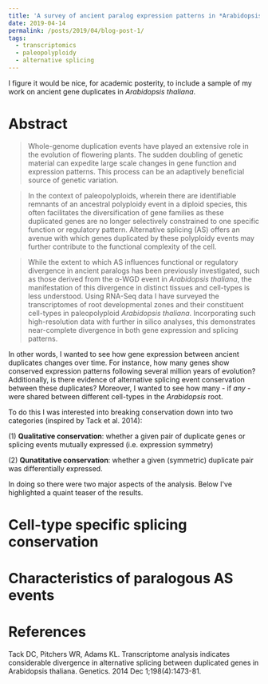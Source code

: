 ```yaml
---
title: 'A survey of ancient paralog expression patterns in *Arabidopsis thaliana* root cell-types'
date: 2019-04-14
permalink: /posts/2019/04/blog-post-1/
tags:
  - transcriptomics
  - paleopolyploidy
  - alternative splicing
---
```


I figure it would be nice, for academic posterity, to include a sample of my work on ancient gene duplicates in *Arabidopsis thaliana*.

Abstract
======

>Whole-genome duplication events have played an extensive role in the evolution of flowering plants. The sudden doubling of genetic material can expedite large scale changes in gene function and expression patterns. This process can be an adaptively beneficial source of genetic variation. 

>In the context of paleopolyploids, wherein there are identifiable remnants of an ancestral polyploidy event in a diploid species, this often facilitates the diversification of gene families as these duplicated genes are no longer selectively constrained to one specific function or regulatory pattern. Alternative splicing (AS) offers an avenue with which genes duplicated by these polyploidy events may further contribute to the functional complexity of the cell. 
	
>While the extent to which AS influences functional or regulatory divergence in ancient paralogs has been previously investigated, such as those derived from the α-WGD event in *Arabidopsis thaliana*, the manifestation of this divergence in distinct tissues and cell-types is less understood. Using RNA-Seq data I have surveyed the transcriptomes of root developmental zones and their constituent cell-types in paleopolyploid *Arabidopsis thaliana*. Incorporating such high-resolution data with further in silico analyses, this demonstrates near-complete divergence in both gene expression and splicing patterns.

In other words, I wanted to see how gene expression between ancient duplicates changes over time. For instance, how many genes show conserved expression patterns following several million years of evolution? Additionally, is there evidence of alternative splicing event conservation between these duplicates? Moreover, I wanted to see how many - if *any* - were shared between different cell-types in the *Arabidopsis* root.

To do this I was interested into breaking conservation down into two categories (inspired by Tack et al. 2014): 

(1) **Qualitative conservation**: whether a given pair of duplicate genes or splicing events mutually expressed (i.e. expression symmetry)

(2) **Qunatitative conservation**: whether a given (symmetric) duplicate pair was differentially expressed.

In doing so there were two major aspects of the analysis. Below I've highlighted a quaint teaser of the results.

Cell-type specific splicing conservation
======



Characteristics of paralogous AS events 
======


References
======
Tack DC, Pitchers WR, Adams KL. Transcriptome analysis indicates considerable divergence in alternative splicing between duplicated genes in Arabidopsis thaliana. Genetics. 2014 Dec 1;198(4):1473-81.
